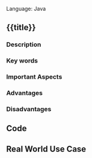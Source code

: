 Language: Java

## {{title}} 
### Description

### Key words

### Important Aspects

### Advantages

### Disadvantages

## Code


## Real World Use Case


